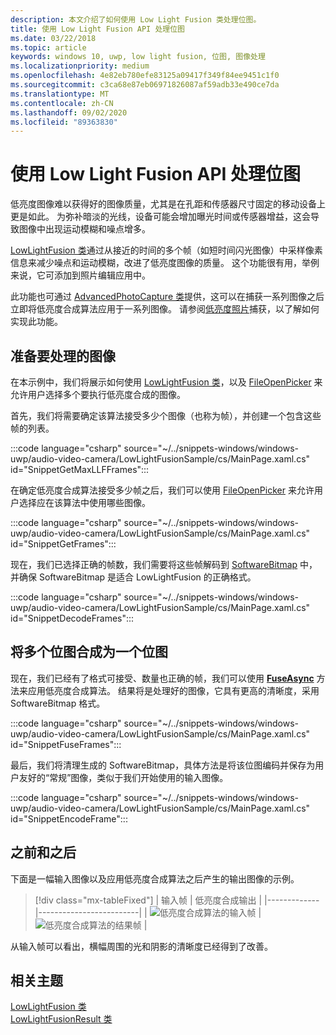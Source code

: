```yaml
---
description: 本文介绍了如何使用 Low Light Fusion 类处理位图。
title: 使用 Low Light Fusion API 处理位图
ms.date: 03/22/2018
ms.topic: article
keywords: windows 10, uwp, low light fusion, 位图, 图像处理
ms.localizationpriority: medium
ms.openlocfilehash: 4e82eb780efe83125a09417f349f84ee9451c1f0
ms.sourcegitcommit: c3ca68e87eb06971826087af59adb33e490ce7da
ms.translationtype: MT
ms.contentlocale: zh-CN
ms.lasthandoff: 09/02/2020
ms.locfileid: "89363830"
---
```

# <a name="process-bitmaps-with-the-lowlightfusion-api"></a>使用 Low Light Fusion API 处理位图

低亮度图像难以获得好的图像质量，尤其是在孔距和传感器尺寸固定的移动设备上更是如此。 为弥补暗淡的光线，设备可能会增加曝光时间或传感器增益，这会导致图像中出现运动模糊和噪点增多。 

[LowLightFusion 类](/uwp/api/windows.media.core.lowlightfusion)通过从接近的时间的多个帧（如短时间闪光图像）中采样像素信息来减少噪点和运动模糊，改进了低亮度图像的质量。 这个功能很有用，举例来说，它可添加到照片编辑应用中。

此功能也可通过 [AdvancedPhotoCapture 类](/uwp/api/Windows.Media.Capture.AdvancedPhotoCapture)提供，这可以在捕获一系列图像之后立即将低亮度合成算法应用于一系列图像。 请参阅[低亮度照片](./high-dynamic-range-hdr-photo-capture.md#low-light-photo-capture)捕获，以了解如何实现此功能。

## <a name="prepare-the-images-for-processing"></a>准备要处理的图像

在本示例中，我们将展示如何使用 [LowLightFusion 类](/uwp/api/windows.media.core.lowlightfusion)，以及 [FileOpenPicker](/uwp/api/Windows.Storage.Pickers.FileOpenPicker) 来允许用户选择多个要执行低亮度合成的图像。

首先，我们将需要确定该算法接受多少个图像（也称为帧），并创建一个包含这些帧的列表。

:::code language="csharp" source="~/../snippets-windows/windows-uwp/audio-video-camera/LowLightFusionSample/cs/MainPage.xaml.cs" id="SnippetGetMaxLLFFrames":::

在确定低亮度合成算法接受多少帧之后，我们可以使用 [FileOpenPicker](/uwp/api/Windows.Storage.Pickers.FileOpenPicker) 来允许用户选择应在该算法中使用哪些图像。

:::code language="csharp" source="~/../snippets-windows/windows-uwp/audio-video-camera/LowLightFusionSample/cs/MainPage.xaml.cs" id="SnippetGetFrames":::

现在，我们已选择正确的帧数，我们需要将这些帧解码到 [SoftwareBitmap](/uwp/api/Windows.Graphics.Imaging.SoftwareBitmap) 中，并确保 SoftwareBitmap 是适合 LowLightFusion 的正确格式。

:::code language="csharp" source="~/../snippets-windows/windows-uwp/audio-video-camera/LowLightFusionSample/cs/MainPage.xaml.cs" id="SnippetDecodeFrames":::


## <a name="fuse-the-bitmaps-into-a-single-bitmap"></a>将多个位图合成为一个位图

现在，我们已经有了格式可接受、数量也正确的帧，我们可以使用 **[FuseAsync](/uwp/api/windows.media.core.lowlightfusion.fuseasync)** 方法来应用低亮度合成算法。 结果将是处理好的图像，它具有更高的清晰度，采用 SoftwareBitmap 格式。 

:::code language="csharp" source="~/../snippets-windows/windows-uwp/audio-video-camera/LowLightFusionSample/cs/MainPage.xaml.cs" id="SnippetFuseFrames":::

最后，我们将清理生成的 SoftwareBitmap，具体方法是将该位图编码并保存为用户友好的“常规”图像，类似于我们开始使用的输入图像。

:::code language="csharp" source="~/../snippets-windows/windows-uwp/audio-video-camera/LowLightFusionSample/cs/MainPage.xaml.cs" id="SnippetEncodeFrame":::


## <a name="before-and-after"></a>之前和之后

下面是一幅输入图像以及应用低亮度合成算法之后产生的输出图像的示例。

> [!div class="mx-tableFixed"] 
| 输入帧 | 低亮度合成输出 | 
|-------------|-------------------------|
| ![低亮度合成算法的输入帧](./images/LLF-Input.png) | ![低亮度合成算法的结果帧](./images/LLF-Output.png) |

从输入帧可以看出，横幅周围的光和阴影的清晰度已经得到了改善。

## <a name="related-topics"></a>相关主题 
[LowLightFusion 类](/uwp/api/windows.media.core.lowlightfusion)  
[LowLightFusionResult 类](/uwp/api/windows.media.core.lowlightfusionresult)
